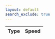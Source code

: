 ```yaml
---
layout: default
search_exclude: true
---  
```


<script>
  const resultContainer = document.getElementById("result");
  const leaderboardUrl = "http://localhost:8085/api/sort/speeds";
  const controller = new AbortController();
  const signal = controller.signal;


  async function fetchLeaderboard() {
    try {
      const response = await fetch(leaderboardUrl, {
        method: 'GET',
        signal: signal,
        mode: 'cors'
      });

      if (!response.ok) {
        throw new Error('Network response was not ok: ' + response.statusText);
      }

      const data = await response.json();
      console.log(data);
      data.forEach(row => addRow(row));
    } catch (error) {
      if (error.name === 'AbortError') {
        resultContainer.innerHTML += `<div>Error: Request timed out</div>`;
      } else {
        resultContainer.innerHTML += `<div>Error: Could not retrieve leaderboard data</div>`;
      }
    } 
  }

  function addRow(rowData) {
    const tr = document.createElement("tr");
    Object.values(rowData).forEach(val => {
      const td = document.createElement("td");
      td.textContent = val;
      tr.appendChild(td);
    });
    resultContainer.appendChild(tr);
  }

  document.addEventListener('DOMContentLoaded', fetchLeaderboard);
</script>


  <div>
    <section class="team1">
      <main id="content" class="main-content" role="main">
        <table id="stock">
          <thead>
            <tr>
              <th>Type</th>
              <th>Speed</th>
            </tr>
          </thead>
          <tbody id="result">
          </tbody>
        </table>
      </main>
    </section>
  </div>